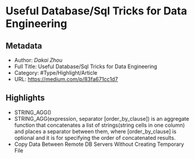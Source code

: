 # Useful Database/Sql Tricks for Data Engineering

## Metadata

* Author: *Dakai Zhou*
* Full Title: Useful Database/Sql Tricks for Data Engineering
* Category: #Type/Highlight/Article
* URL: https://medium.com/p/83fa671cc1d7

## Highlights

* STRING_AGG()
* STRING_AGG(expression, separator \[order_by_clause\]) is an aggregate function that concatenates a list of strings(string cells in one column) and places a separator between them, where \[order_by_clause\] is optional and it is for specifying the order of concatenated results.
* Copy Data Between Remote DB Servers Without Creating Temporary File

